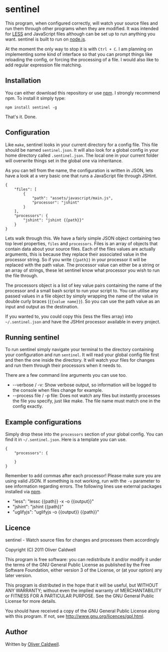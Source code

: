 # sentinel

This program, when configured correctly, will watch your source files and run them through other programs when they are modified. It was intended for [LESS](http://lesscss.org/) and JavaScript files although can be set up to run anything you want. sentinel is built to run on [node.js](http://nodejs.org/).

At the moment the only way to stop it is with `Ctrl + C`. I am planning on implementing some kind of interface so that you can prompt things like reloading the config, or forcing the processing of a file. I would also like to add regular expression file matching.

## Installation

You can either download this repository or use [npm](http://npmjs.org/). I strongly recommend npm. To install it simply type:

    npm install sentinel -g

That's it. Done.

## Configuration

Like `make`, sentinel looks in your current directory for a config file. This file should be named `sentinel.json`. It will also look for a global config in your home directory called `.sentinel.json`. The local one in your current folder will overwrite things set in the global one via inheritance.

As you can tell from the name, the configuration is written in JSON, lets have a look at a very basic one that runs a JavaScript file through JSHint.

    {
        "files": [
            {
                "path": "assets/javascript/main.js",
                "processor": "jshint"
            }
        ],
        "processors": {
            "jshint": "jshint {{path}}"
        }
    }

Lets walk through this. We have a fairly simple JSON object containing two top level properties, `files` and `processors`. Files is an array of objects that contain data about your source files. Each of the files values are actually arguments, this is because they replace their associated value in the processor string. So if you write `{{path}}` in your processor it will be replaced with the path value. The processor value can either be a string or an array of strings, these let sentinel know what processor you wish to run the file through.

The processors object is a list of key value pairs containing the name of the processor and a small bash script to run your script to. You can utilise any passed values in a file object by simply wrapping the name of the value in double curly braces (`{{value name}}`). So you can use the path value as an input and output as the destination.

If you wanted to, you could copy this (less the files array) into `~/.sentinel.json` and have the JSHint processor available in every project.

## Running sentinel

To run sentinel simply navigate your terminal to the directory containing your configuration and run `sentinel`. It will read your global config file first and then the one inside the directory. It will watch your files for changes and run them through their processors when it needs to.

There are a few command line arguments you can use too.

 * --verbose / -v: Show verbose output, so information will be logged to the console when files change for example.
 * --process file / -p file: Does not watch any files but instantly processes the file you specify, just like make. The file name must match one in the config exactly.

## Example configurations

Simply drop these into the `processors` section of your global config. You can find it in `~/.sentinel.json`. Here is a template you can use.

    {
        "processors": {
            
        }
    }

Remember to add commas after each processor! Please make sure you are using valid JSON. If something is not working, run with the `-v` parameter to see information regarding errors. The following lines use external packages installed via [npm](http://npmjs.org/).

 * "less": "lessc {{path}} -x -o {{output}}"
 * "jshint": "jshint {{path}}"
 * "uglifyjs": "uglifyjs -o {{output}} {{path}}"

## Licence

sentinel - Watch source files for changes and processes them accordingly

Copyright (C) 2011 Oliver Caldwell

This program is free software: you can redistribute it and/or modify
it under the terms of the GNU General Public License as published by
the Free Software Foundation, either version 3 of the License, or
(at your option) any later version.

This program is distributed in the hope that it will be useful,
but WITHOUT ANY WARRANTY; without even the implied warranty of
MERCHANTABILITY or FITNESS FOR A PARTICULAR PURPOSE.  See the
GNU General Public License for more details.

You should have received a copy of the GNU General Public License
along with this program.  If not, see <http://www.gnu.org/licences/gpl.html>.

## Author

Written by [Oliver Caldwell](http://olivercaldwell.co.uk).